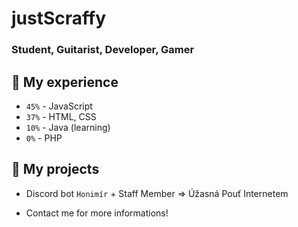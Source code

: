 # justScraffy

### Student, Guitarist, Developer, Gamer

## 🔧 My experience

- `45%` - JavaScript
- `37%` - HTML, CSS
- `10%` - Java (learning)
- `0%` - PHP

## 📆 My projects

- Discord bot `Honimír` + Staff Member => Úžasná Pouť Internetem



- Contact me for more informations!

